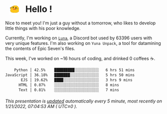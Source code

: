 <h1>   <img src="./spoink.gif" style="vertical-align:middle;" width="30px">   Hello ! </h1>

Nice to meet you! I'm just a guy without a tomorrow, who likes to develop little things with his poor knowledge.

Currently, I'm working on <a href='https://github.com/Asgarrrr/Luna'>`Luna`</a>, a Discord bot used by 63396 users with very unique features. I'm also working on `Yuna Unpack`, a tool for datamining the contents of Epic Seven's files.

This week, I've worked on ~16 hours of coding, and drinked 0 coffees ☕.

```
    Python │ 42.5%    █████████░░░░░░░░░░░   6 hrs 51 mins
JavaScript │ 36.18%   ███████░░░░░░░░░░░░░   5 hrs 50 mins
       EJS │ 19.62%   ████░░░░░░░░░░░░░░░░   3 hrs 9 mins
      HTML │ 0.87%    ░░░░░░░░░░░░░░░░░░░░   8 mins
      Text │ 0.81%    ░░░░░░░░░░░░░░░░░░░░   7 mins
```

###### This presentation is [updated](https://github.com/Asgarrrr) automatically every 5 minute, most recently on 1/21/2022, 07:04:53 AM ( UTC±0 ).